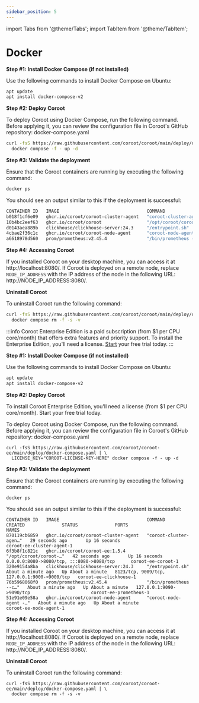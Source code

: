 ```yaml
---
sidebar_position: 5
---
```


import Tabs from '@theme/Tabs';
import TabItem from '@theme/TabItem';

# Docker

<Tabs queryString="edition">
  <TabItem value="ce" label="Community Edition" default>

**Step #1: Install Docker Compose (if not installed)**

Use the following commands to install Docker Compose on Ubuntu:

```bash
apt update
apt install docker-compose-v2
```

**Step #2: Deploy Coroot**

To deploy Coroot using Docker Compose, run the following command. Before applying it, you can review the configuration file in Coroot's GitHub repository: docker-compose.yaml

```bash
curl -fsS https://raw.githubusercontent.com/coroot/coroot/main/deploy/docker-compose.yaml | \
  docker compose -f - up -d
```

**Step #3: Validate the deployment**

Ensure that the Coroot containers are running by executing the following command:

```bash
docker ps
```

You should see an output similar to this if the deployment is successful:

```bash
CONTAINER ID   IMAGE                                 COMMAND                  CREATED         STATUS         PORTS                                                 NAMES
b018f1cf6e09   ghcr.io/coroot/coroot-cluster-agent   "coroot-cluster-agen…"   5 seconds ago   Up 3 seconds                                                         coroot-cluster-agent-1
10b4bc2eef63   ghcr.io/coroot/coroot                 "/opt/coroot/coroot …"   5 seconds ago   Up 3 seconds   0.0.0.0:8080->8080/tcp, :::8080->8080/tcp             coroot-coroot-1
d0143aea889b   clickhouse/clickhouse-server:24.3     "/entrypoint.sh"         5 seconds ago   Up 4 seconds   8123/tcp, 9009/tcp, 127.0.0.1:9000->9000/tcp          coroot-clickhouse-1
4cbae2f36c1c   ghcr.io/coroot/coroot-node-agent      "coroot-node-agent -…"   5 seconds ago   Up 4 seconds                                                         coroot-node-agent-1
a6618978d560   prom/prometheus:v2.45.4               "/bin/prometheus --c…"   5 seconds ago   Up 4 seconds   127.0.0.1:9090->9090/tcp                              coroot-prometheus-1
```

**Step #4: Accessing Coroot**

If you installed Coroot on your desktop machine, you can access it at http://localhost:8080/.
If Coroot is deployed on a remote node, replace `NODE_IP_ADDRESS` with the IP address of the node in the following URL: 
http://NODE_IP_ADDRESS:8080/.

**Uninstall Coroot**

To uninstall Coroot run the following command:

```bash
curl -fsS https://raw.githubusercontent.com/coroot/coroot/main/deploy/docker-compose.yaml | \
  docker compose rm -f -s -v
```
  </TabItem>

  <TabItem value="ee" label="Enterprise Edition">

:::info
Coroot Enterprise Edition is a paid subscription (from $1 per CPU core/month) that offers extra features and priority support.
To install the Enterprise Edition, you'll need a license. [Start](https://coroot.com/account) your free trial today.
:::

**Step #1: Install Docker Compose (if not installed)**

Use the following commands to install Docker Compose on Ubuntu:

```bash
apt update
apt install docker-compose-v2
```

**Step #2: Deploy Coroot**

To install Coroot Enterprise Edition, you'll need a license (from $1 per CPU core/month). Start your free trial today.

To deploy Coroot using Docker Compose, run the following command. Before applying it, 
you can review the configuration file in Coroot's GitHub repository: docker-compose.yaml

```
curl -fsS https://raw.githubusercontent.com/coroot/coroot-ee/main/deploy/docker-compose.yaml | \
  LICENSE_KEY="COROOT-LICENSE-KEY-HERE" docker compose -f - up -d
```

**Step #3: Validate the deployment**

Ensure that the Coroot containers are running by executing the following command:

```
docker ps
```

You should see an output similar to this if the deployment is successful:

```
CONTAINER ID   IMAGE                                 COMMAND                  CREATED              STATUS              PORTS                                          NAMES
870119cb6859   ghcr.io/coroot/coroot-cluster-agent   "coroot-cluster-agen…"   29 seconds ago       Up 16 seconds                                                      coroot-ee-cluster-agent-1
6f3b8f1c821c   ghcr.io/coroot/coroot-ee:1.5.4        "/opt/coroot/coroot-…"   42 seconds ago       Up 16 seconds       0.0.0.0:8080->8080/tcp, :::8080->8080/tcp      coroot-ee-coroot-1
320e9154a8ba   clickhouse/clickhouse-server:24.3     "/entrypoint.sh"         About a minute ago   Up About a minute   8123/tcp, 9009/tcp, 127.0.0.1:9000->9000/tcp   coroot-ee-clickhouse-1
76b5968068f0   prom/prometheus:v2.45.4               "/bin/prometheus --c…"   About a minute ago   Up About a minute   127.0.0.1:9090->9090/tcp                       coroot-ee-prometheus-1
51e91e09e58a   ghcr.io/coroot/coroot-node-agent      "coroot-node-agent -…"   About a minute ago   Up About a minute                                                  coroot-ee-node-agent-1
```

**Step #4: Accessing Coroot**

If you installed Coroot on your desktop machine, you can access it at http://localhost:8080/.
If Coroot is deployed on a remote node, replace `NODE_IP_ADDRESS` with the IP address of the node in the following URL: 
http://NODE_IP_ADDRESS:8080/.

**Uninstall Coroot**

To uninstall Coroot run the following command:

```
curl -fsS https://raw.githubusercontent.com/coroot/coroot-ee/main/deploy/docker-compose.yaml | \
  docker compose rm -f -s -v
```
</TabItem>
</Tabs>
